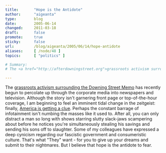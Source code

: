 ```yaml
---
title:       "Hope is the Antidote"
author:      "aigeanta"
type:        blog
date:        2005-06-14
changed:     2011-03-18
draft:       false
promote:     true
sticky:      false
url:         /blog/aigeanta/2005/06/14/hope-antidote
aliases:     [ /node/48 ]
topics:      [ "politics" ]

# Summary:
# The <a href="http://afterdowningstreet.org">grassroots activism surrounding the Downing Street Memo</a> has recently begun to percolate up through the corporate media into newspapers and television. Although the story isn't garnering front page or top-of-the-hour coverage, I am beginning to feel an imminent tidal change in the zeitgeist: finally, <a href="http://www.usatoday.com/news/washington/2005-06-12-poll_x.htm">America is getting a clue</a>. Perhaps the constant barrage of infotainment isn't numbing the masses like it used to.

---
```

The <a href="http://afterdowningstreet.org">grassroots activism surrounding the Downing Street Memo</a> has recently begun to percolate up through the corporate media into newspapers and television. Although the story isn't garnering front page or top-of-the-hour coverage, I am beginning to feel an imminent tidal change in the zeitgeist: finally, <a href="http://www.usatoday.com/news/washington/2005-06-12-poll_x.htm">America is getting a clue</a>. Perhaps the constant barrage of infotainment isn't numbing the masses like it used to.
 After all, you can only distract a man so long with shows starring slutty slack-jaws scampering about before he notices you're simultaneously stealing his savings and sending his sons off to slaughter. Some of my colleagues have expressed a deep cynicism regarding our fascistic government and consumeristic culture. That's what "They" want - for you to give up your dreams and submit to their nightmares. But I believe that hope is the antidote to fear.


